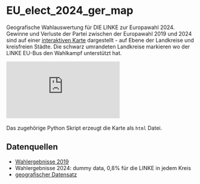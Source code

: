 # EU_elect_2024_ger_map
Geografische Wahlauswertung für DIE LINKE zur Europawahl 2024. Gewinne und Verluste der Partei zwischen der Europawahl 2019 und 2024 sind auf einer [interaktiven Karte](https://paulkeydel.github.io/EU_elect_2024_ger_map/index.html) dargestellt - auf Ebene der Landkreise und kreisfreien Städte. Die schwarz umrandeten Landkreise markieren wo der LINKE EU-Bus den Wahlkampf unterstützt hat.

![alt text](https://github.com/PaulKeydel/EU_elect_2024_ger_map/blob/main/Linke_heatmap.pdf)

Das zugehörige Python Skript erzeugt die Karte als `html` Datei.

## Datenquellen
* [Wahlergebnisse 2019](https://www.bundeswahlleiterin.de/dam/jcr/095b092a-780e-45e1-aca9-caafe903b126/ew19_kerg.csv)
* Wahlergebnisse 2024: dummy data, 0,8% für die LINKE in jedem Kreis
* [geografischer Datensatz](https://github.com/jgehrcke/covid-19-germany-gae/tree/master/geodata)